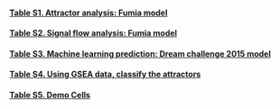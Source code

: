 #### [Table S1. Attractor analysis: Fumia model](https://github.com/jehoons/sbie_weinberg/tree/master/result/table_s1)
#### [Table S2. Signal flow analysis: Fumia model](https://github.com/jehoons/sbie_weinberg/tree/master/result/table_s2)
#### [Table S3. Machine learning prediction: Dream challenge 2015 model](https://github.com/jehoons/sbie_weinberg/tree/master/result/table_s3)
#### [Table S4. Using GSEA data, classify the attractors](https://github.com/jehoons/sbie_weinberg/tree/master/result/table_s4)
#### [Table S5. Demo Cells](https://github.com/jehoons/sbie_weinberg/tree/master/result/table_s5)

